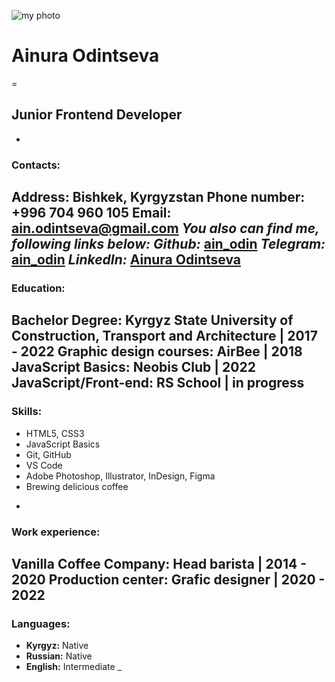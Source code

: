 ![my photo](../../../../Desktop/my-photo.jpeg)
# Ainura Odintseva
=
## Junior Frontend Developer
-
### Contacts:
**Address:** Bishkek, Kyrgyzstan
**Phone number:** +996 704 960 105
**Email:** ain.odintseva@gmail.com
*You also can find me, following **links** below:*
*Github:* [ain_odin](https://github.com/ain-odin)
*Telegram:* [ain_odin](https://t.me/ain_odin)
*LinkedIn:* [Ainura Odintseva](https://www.linkedin.com/in/ainura-odintseva-884697258/)
-
### Education:
**Bachelor Degree:** Kyrgyz State University of Construction, Transport and Architecture | 2017 - 2022
**Graphic design courses:** AirBee | 2018
**JavaScript Basics:** Neobis Club | 2022
**JavaScript/Front-end:** RS School | in progress
-
### Skills:
* HTML5, CSS3
* JavaScript Basics
* Git, GitHub
* VS Code
* Adobe Photoshop, Illustrator, InDesign, Figma
* Brewing delicious coffee
-
### Work experience:
**Vanilla Coffee Company:** Head barista | 2014 - 2020
**Production center:** Grafic designer | 2020 - 2022
-
### Languages:
* **Kyrgyz:** Native
* **Russian:** Native
* **English:** Intermediate
_